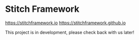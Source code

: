 # Stitch Framework
https://stitchframework.io
https://stitchframework.github.io

This project is in development, please check back with us later!
